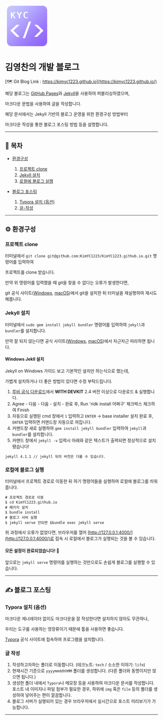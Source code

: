 ![Logo](https://github.com/KimYC1223/KimYC1223.github.io/blob/master/meta/android-icon-144x144.png?raw=true)

# 김영찬의 개발 블로그

[🗺 Git Blog Link : https://kimyc1223.github.io](https://kimyc1223.github.io/)

해당 블로그는 [GitHub Pages](https://pages.github.com/)와 [Jekyll](https://jekyllrb.com/)을 사용하여 퍼블리싱하였으며, 

마크다운 문법을 사용하여 글을 작성합니다.

해당 문서에서는 Jekyll 기반의 블로그 운영을 위한 환경구성 방법부터

마크다운 작성을 통한 블로그 포스팅 방법 등을 설명합니다.

----

## 📖 목차

- [환경구성](#️-환경구성)
  1. [프로젝트 clone](#프로젝트-clone)
  2. [Jekyll 설치](#jekyll-설치)
  3. [로컬에 블로그 실행](#로컬에-블로그-실행)

- [블로그 포스팅](#️-블로그-포스팅)
  1. [Typora 설치 (옵션)](#typora-설치-옵션)
  2. [글-작성](#글-작성)
  
----
  
## ⚙️ 환경구성

### 프로젝트 clone

터미널에서 `git clone git@github.com:KimYC1223/KimYC1223.github.io.git` 명령어를 입력하여

프로젝트를 clone 받습니다.

만약 위 명령어를 입력했을 때 git을 찾을 수 없다는 오류가 발생한다면,

git 공식 사이트([Windows](https://git-scm.com/download/win), [macOS](https://git-scm.com/download/mac))에서 git을 설치한 뒤 터미널을 재실행하여 재시도해봅니다.

### Jekyll 설치

터미널에서 `sudo gem install jekyll bundler` 명령어를 입력하여 `jekyll`과 `bundler`를 설치합니다.

만약 잘 되지 않는다면 공식 사이트([Windows](https://jekyllrb.com/docs/installation/windows/), [macOS](https://jekyllrb.com/docs/installation/macos/))에서 차근차근 따라하면 됩니다.

#### Windows Jekll 설치 

Jekyll on Windows 가이드 보고 기본적인 설치만 하는식으로 했는데,

가볍게 설치하거나 더 좋은 방법이 있다면 수정 부탁드립니다.

1. [루비 공식 다운로드](https://rubyinstaller.org/downloads/)에서 **WITH DEVKIT** 2.4 버전 이상으로 다운로드 & 실행합니다.
2. Agree - 다음 - 다음 - 설치 - 완료 후, Run 'ridk install 어쩌구' 체크박스 체크하여 Finish
3. 자동으로 실행된 cmd 창에서 `1` 입력하고 `ENTER` → base installer 설치 완료 후, `ENTER` 입력하면 커맨드창 자동으로 꺼집니다.
4. 커맨드창 새로 실행하여 `gem install jekyll bundler` 입력하여 `jekyll`과 `bundler`를 설치합니다.
5. 커맨드 창에서 `jekyll -v` 입력시 아래와 같은 텍스트가 출력되면 정상적으로 설치 됐습니다!

```shell
jekyll 4.1.1 // jekyll 뒤의 버전은 다를 수 있습니다.
```

### 로컬에 블로그 실행

터미널에서 프로젝트 경로로 이동한 뒤 하기 명령어들을 실행하여 로컬에 블로그를 띄워줍니다.

```shell
# 프로젝트 경로로 이동
$ cd KimYC1223.github.io
# 패키지 설치
$ bundle install
# 블로그 서버 실행
$ jekyll serve 안되면 $bundle exec jekyll serve
```

위 과정에서 오류가 없었다면, 브라우저를 열어 [http://127.0.0.1:4000/](http://127.0.0.1:4000/)로 접속 시 로컬에서 블로그가 실행되는 것을 볼 수 있습니다.

#### 모든 설정이 완료되었습니다! 🎉

앞으로는 `jekyll serve` 명령어를 실행하는 것만으로도 손쉽게 블로그를 실행할 수 있습니다.

----

## ✍️ 블로그 포스팅

### Typora 설치 (옵션)

마크다운 제너레이터 없이도 마크다운을 잘 작성한다면 설치하지 않아도 무관하나,

우리는 도구를 사용하는 영장류이기 때문에 툴을 사용하면 좋습니다.

[Typora](https://typora.io/) 공식 사이트에 접속하여 프로그램을 설치합니다.

### 글 작성

1. 작성하고자하는 폴더로 이동합니다. (테크노트: `tech` / 소소한 이야기: `life`)
2. 현재시간 기준으로 `yyyymmddhhMM` 폴더를 생성합니다. (다른 폴더와 동명이지만 않으면 됩니다.)
3. 생성한 폴더 내에서 `Typora`나 메모장 등을 사용하여 마크다운 문서를 작성합니다. 포스트 내 이미지나 파일 첨부가 필요한 경우, 하위에 `img` 혹은 `file` 등의 폴더를 생성하여 넣어주는 편이 깔끔합니다.
4. 블로그 서버가 실행되어 있는 경우 브라우저에서 실시간으로 포스트 미리보기가 가능합니다.

---- 

